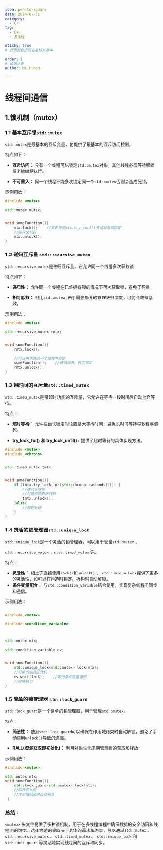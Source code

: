 ```yaml
---
icon: pen-to-square
date: 2024-07-31
category:
  - C++
tag:
  - C++
  - 多线程

sticky: true
# 此页面会出现在星标文章中

order: 1
# 设置作者
author: Ms.Huang

---
```


# 线程间通信





## 1.锁机制（mutex）

### 1.1 基本互斥锁`std::mutex`

`std::mutex`是最基本的互斥变量，他提供了最基本的互斥访问控制。

特点如下：

* **互斥访问：** 只有一个线程可以锁定`std::mutex`对象，其他线程必须等待解锁后才能继续执行。

* **不可重入：** 同一个线程不能多次锁定同一个`std::mutex`否则会造成死锁。

示例用法：

```cpp
#include <mutex>

std::mutex mutex;


void someFunction(){
    mtx.lock();    //或者使用mtx.try_lock()尝试非阻塞锁定
    //临界区代码
    mtx.unlock();
}
```





### 1.2 递归互斥量 `std::recursive_mutex`

`std::recursive_mutex`是递归互斥量，它允许同一个线程多次获取锁

特点如下：

* **递归性：** 允许同一个线程在已经拥有锁的情况下再次获取锁，避免了死锁。

* **相对低效：** 相比`std::mutex` ,由于需要额外的管理递归深度，可能会略微低效。

示例用法：

```cpp
#include <mutex>

std::recursive_mutex rmtx;


void someFunction(){
    rmtx.lock();

    //可以再次在同一个线程中锁定
    someFunction();    //递归调用，再次锁定
    rmtx.unlock();
}
```



### 1.3 带时间的互斥量`std::timed_mutex`

`std::timed_mutex`是带超时功能的互斥量，它允许在等待一段时间后自动放弃等待。

特点：

* **超时等待：** 允许在尝试锁定时设置最大等待时间，避免长时间等待导致程序假死。

* **try_lock_for() 和 try_lock_until() :** 提供了超时等待的具体实现方法。

```cpp
#include <mutex>
#include <chrono>


std::timed_mutex tmtx;


void someFunction(){
    if (tmtx.try_lock_for(std::chrono::seconds(1))) {
        //成功获取锁
        //可能的临界区代码
        tmtx.unlock();
    }else{
        //超时处理    
    }
}
```





### 1.4 灵活的锁管理器`std::unique_lock`

`std::unique_lock`是一个灵活的锁管理器，可以用于管理`std::mutex` 、

`std::recursive_mutex` 、`std::timed_mutex` 等。

特点：

* **灵活性：** 相比于直接使用`lock()`和`unlock()` ， `std::unique_lock`提供了更多的灵活性，如可以在构造时锁定，析构时自动解锁。
* **条件变量配合：** 与`std::condition_variable`结合使用，实现复杂线程间同步和通信。

示例用法：

```cpp

#include <mutex>

#include <condition_variable>



std::mutex mtx;

std::condition_variable cv;


void someFunction(){
    std::unique_lock<std::mutex> lock(mtx);
    //可能的临界区代码
    cv.wait(lock);    //等待条件变量通知
    //继续执行
}
```



### 1.5 简单的锁管理器 `std::lock_guard`

`std::lock_guard`是一个简单的锁管理器，用于管理`std::mutex`。

特点：

* **简洁性：** 使用`std::lock_guard`可以确保在作用域结束时自动解锁，避免了手动调用`unlock()`导致的遗漏。

* **RALL(资源获取即初始化)：** 利用对象生命周期管理锁的获取和释放

示例用法：

```cpp
#include <mutex>

std::mutex mtx;
void someFunction(){
    std::lock_guard<std::mutex> lock(mtx);
    //临界区代码
    //作用域结束时自动解锁
 }
```



### 总结：

`<mutex>` 头文件提供了多种锁机制，用于在多线程编程中确保数据的安全访问和线程间的同步。选择合适的锁取决于具体的需求和场景，可以通过`std::mutex`  、 `std::recursive_mutex`  、 `std::timed_mutex`  、 `std::unique_lock` 和 `std::lock_guard` 等灵活地实现线程间的互斥和同步。


